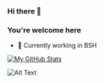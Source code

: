 ### Hi there 👋
### You're welcome here 
- 🔭 Currently working in BSH

[![My GitHub Stats](https://github-readme-stats.vercel.app/api/?username=vlzuiev&count_private=true&theme=tokyonight&showicons=true)]()


 ![Alt Text](https://media1.giphy.com/media/xThuWu82QD3pj4wvEQ/giphy.gif?cid=ecf05e47f6szll064lfe7n000re2kesx9i9078ydxvrk9x3c&rid=giphy.gif)

<!--
**vlzuiev/vlzuiev** is a ✨ _special_ ✨ repository because its `README.md` (this file) appears on your GitHub profile.

Here are some ideas to get you started:

- 🔭 I’m currently working on ...
- 🌱 I’m currently learning ...
- 👯 I’m looking to collaborate on ...
- 🤔 I’m looking for help with ...
- 💬 Ask me about ...
- 📫 How to reach me: ...
- 😄 Pronouns: ...
- ⚡ Fun fact: ...
-->

